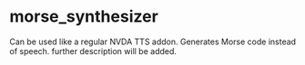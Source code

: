 # morse_synthesizer
Can be used like a regular NVDA TTS addon. Generates Morse code instead of speech. further description will be added.
